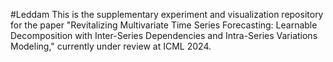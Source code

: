 #Leddam
This is the supplementary experiment and visualization repository for the paper "Revitalizing Multivariate Time Series Forecasting: Learnable Decomposition with Inter-Series Dependencies and Intra-Series Variations Modeling," currently under review at ICML 2024.
